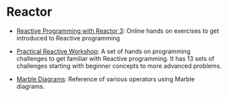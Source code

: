 

# Reactor 
- [Reactive Programming with Reactor 3](https://tech.io/playgrounds/929/reactive-programming-with-reactor-3/Intro): 
    Online hands on exercises to get introduced to Reactive programming

- [Practical Reactive Workshop](https://github.com/schananas/practical-reactor): 
    A set of hands on programming challenges to get familiar with Reactive programming. It has 13 sets of challenges starting with beginner concepts to more advanced problems. 

- [Marble Diagrams](https://rxmarbles.com/):
    Reference of various operators using Marble diagrams.